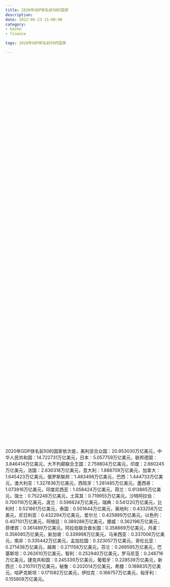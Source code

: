 ```yaml
---
title: 2020年GDP排名前50的国家
description:
date: 2022-06-23 15:00:00
category:
- baike
- finance

tags: 2020年GDP排名前50的国家

---
```


<!-- 引入刚刚下载的 ECharts 文件 -->
<script src="/assets/js/charts/echarts.min.js"></script>

<!-- 为 ECharts 准备一个定义了宽高的 DOM -->
<div id="myChart" style="width: 100%;height:1200px;"></div>

<div>
<p class="paragraph">2020年GDP排名前50的国家依次是，美利坚合众国：20.953030万亿美元，中华人民共和国：14.722731万亿美元，日本：5.057759万亿美元，联邦德国：3.846414万亿美元，大不列颠联合王国：2.759804万亿美元，印度：2.660245万亿美元，法国：2.630318万亿美元，意大利：1.888709万亿美元，加拿大：1.645423万亿美元，俄罗斯联邦：1.483498万亿美元，巴西：1.444733万亿美元，澳大利亚：1.327836万亿美元，西班牙：1.281485万亿美元，墨西哥：1.073916万亿美元，印度尼西亚：1.058424万亿美元，荷兰：0.913865万亿美元，瑞士：0.752248万亿美元，土耳其：0.719955万亿美元，沙特阿拉伯：0.700118万亿美元，波兰：0.596624万亿美元，瑞典：0.541220万亿美元，比利时：0.521861万亿美元，泰国：0.501644万亿美元，奥地利：0.433258万亿美元，尼日利亚：0.432294万亿美元，爱尔兰：0.425889万亿美元，以色列：0.407101万亿美元，阿根廷：0.389288万亿美元，挪威：0.362198万亿美元，菲律宾：0.361489万亿美元，阿拉伯联合酋长国：0.358869万亿美元，丹麦：0.356085万亿美元，新加坡：0.339998万亿美元，马来西亚：0.337006万亿美元，南非：0.335442万亿美元，孟加拉国：0.323057万亿美元，哥伦比亚：0.271438万亿美元，越南：0.271158万亿美元，芬兰：0.269595万亿美元，巴基斯坦：0.262610万亿美元，智利：0.252940万亿美元，罗马尼亚：0.248716万亿美元，捷克共和国：0.245339万亿美元，葡萄牙：0.228539万亿美元，新西兰：0.210701万亿美元，秘鲁：0.202014万亿美元，希腊：0.188835万亿美元，哈萨克斯坦：0.171082万亿美元，伊拉克：0.166757万亿美元，匈牙利：0.155808万亿美元。</p>
</div>

<script>
    var chartDom = document.getElementById('myChart');
    var myChart = echarts.init(chartDom);
    var option;

    option = {
        title: {
            text: ''
        },
        tooltip: {
            trigger: 'axis',
            axisPointer: {
                type: 'shadow'
            }
        },
        legend: {},
        grid: {
            left: '0%',
            right: '0%',
            bottom: '3%',
            containLabel: true
        },
        xAxis: {
            type: 'value',
            boundaryGap: [0, 0.01]
        },
        yAxis: {
            type: 'category',
            data: ["匈牙利", "伊拉克", "哈萨克斯坦", "希腊", "秘鲁", "新西兰", "葡萄牙", "捷克共和国", "罗马尼亚", "智利", "巴基斯坦", "芬兰", "越南", "哥伦比亚", "孟加拉国", "南非", "马来西亚", "新加坡", "丹麦", "阿拉伯联合酋长国", "菲律宾", "挪威", "阿根廷", "以色列", "爱尔兰", "尼日利亚", "奥地利", "泰国", "比利时", "瑞典", "波兰", "沙特阿拉伯", "土耳其", "瑞士", "荷兰", "印度尼西亚", "墨西哥", "西班牙", "澳大利亚", "巴西", "俄罗斯联邦", "加拿大", "意大利", "法国", "印度", "大不列颠联合王国", "联邦德国", "日本", "中华人民共和国", "美利坚合众国"]
        },
        series: [
            {
                itemStyle: {
                    color: "#00868B"
                },
                name: '（单位：万亿美元）',
                type: 'bar',
                data: [0.155808, 0.166757, 0.171082, 0.188835, 0.202014, 0.210701, 0.228539, 0.245339, 0.248716, 0.252940, 0.262610, 0.269595, 0.271158, 0.271438, 0.323057, 0.335442, 0.337006, 0.339998, 0.356085, 0.358869, 0.361489, 0.362198, 0.389288, 0.407101, 0.425889, 0.432294, 0.433258, 0.501644, 0.521861, 0.541220, 0.596624, 0.700118, 0.719955, 0.752248, 0.913865, 1.058424, 1.073916, 1.281485, 1.327836, 1.444733, 1.483498, 1.645423, 1.888709, 2.630318, 2.660245, 2.759804, 3.846414, 5.057759, 14.722731, 20.953030]
            }
        ]
    };

    option && myChart.setOption(option);

</script>
